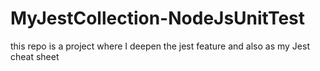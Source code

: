 # MyJestCollection-NodeJsUnitTest
this repo is a project where I deepen the jest feature and also as my Jest cheat sheet 
